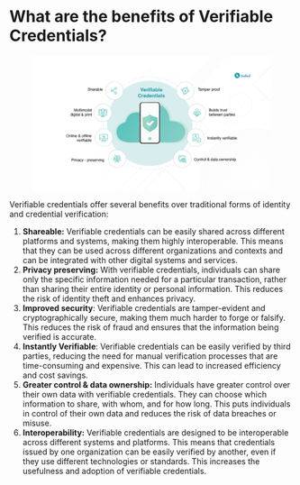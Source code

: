 # What are the benefits of Verifiable Credentials?

<figure><img src="../../../.gitbook/assets/Artboard 7 (1).png" alt=""><figcaption></figcaption></figure>

Verifiable credentials offer several benefits over traditional forms of identity and credential verification:

1. **Shareable:** Verifiable credentials can be easily shared across different platforms and systems, making them highly interoperable. This means that they can be used across different organizations and contexts and can be integrated with other digital systems and services.
2. **Privacy preserving:** With verifiable credentials, individuals can share only the specific information needed for a particular transaction, rather than sharing their entire identity or personal information. This reduces the risk of identity theft and enhances privacy.
3. **Improved security**: Verifiable credentials are tamper-evident and cryptographically secure, making them much harder to forge or falsify. This reduces the risk of fraud and ensures that the information being verified is accurate.
4. **Instantly Verifiable**: Verifiable credentials can be easily verified by third parties, reducing the need for manual verification processes that are time-consuming and expensive. This can lead to increased efficiency and cost savings.
5. **Greater control & data ownership:** Individuals have greater control over their own data with verifiable credentials. They can choose which information to share, with whom, and for how long. This puts individuals in control of their own data and reduces the risk of data breaches or misuse.
6. **Interoperability:** Verifiable credentials are designed to be interoperable across different systems and platforms. This means that credentials issued by one organization can be easily verified by another, even if they use different technologies or standards. This increases the usefulness and adoption of verifiable credentials.

